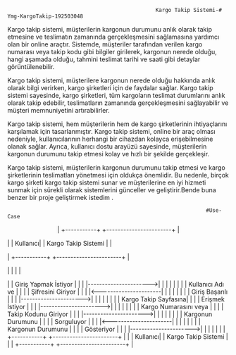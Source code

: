                                                    Kargo Takip Sistemi-# Ymg-KargoTakip-192503048
Kargo takip sistemi, müşterilerin kargonun durumunu anlık olarak takip etmesine ve teslimatın zamanında gerçekleşmesini sağlamasına yardımcı olan bir online araçtır. Sistemde, müşteriler tarafından verilen kargo numarası veya takip kodu gibi bilgiler girilerek, kargonun nerede olduğu, hangi aşamada olduğu, tahmini teslimat tarihi ve saati gibi detaylar görüntülenebilir.

Kargo takip sistemi, müşterilere kargonun nerede olduğu hakkında anlık olarak bilgi verirken, kargo şirketleri için de faydalar sağlar. Kargo takip sistemi sayesinde, kargo şirketleri, tüm kargoların teslimat durumlarını anlık olarak takip edebilir, teslimatların zamanında gerçekleşmesini sağlayabilir ve müşteri memnuniyetini artırabilirler.

Kargo takip sistemi, hem müşterilerin hem de kargo şirketlerinin ihtiyaçlarını karşılamak için tasarlanmıştır. Kargo takip sistemi, online bir araç olması nedeniyle, kullanıcılarının herhangi bir cihazdan kolayca erişebilmesine olanak sağlar. Ayrıca, kullanıcı dostu arayüzü sayesinde, müşterilerin kargonun durumunu takip etmesi kolay ve hızlı bir şekilde gerçekleşir.

Kargo takip sistemi, müşterilerin kargonun durumunu takip etmesi ve kargo şirketlerinin teslimatları yönetmesi için oldukça önemlidir. Bu nedenle, birçok kargo şirketi kargo takip sistemi sunar ve müşterilerine en iyi hizmeti sunmak için sürekli olarak sistemlerini günceller ve geliştirir.Bende buna benzer bir proje geliştirmek istedim .

                                                                   #Use-Case
<p align="center">
|    +-----------+       +-----------------------+   |
  
|    |  Kullanıcı|       | Kargo Takip Sistemi   |   |
  
|    +-----------+       +-----------------------+   |
  
|            |                        |                |
  
|            |   Giriş Yapmak İstiyor |                |
|            |---------------------->|                |
|            |                        |                |
|            |    Kullanıcı Adı ve   |                |
|            |    Şifresini Giriyor  |                |
|            |<----------------------|                |
|            |                        |                |
|            |   Giriş Başarılı      |                |
|            |---------------------->|                |
|            |                        |                |
|            |  Kargo Takip Sayfasına|                |
|            |  Erişmek İstiyor      |                |
|            |---------------------->|                |
|            |                        |                |
|            | Kargo Numarasını veya |                |
|            | Takip Kodunu Giriyor  |                |
|            |---------------------->|                |
|            |                        |                |
|            |    Kargonun Durumunu  |                |
|            |    Sorguluyor         |                |
|            |<----------------------|                |
|            |                        |                |
|            | Kargonun Durumunu     |                |
|            | Gösteriyor            |                |
|            |---------------------->|                |
|            |                        |                |
|    +-----------+       +-----------------------+   |
|    |  Kullanıcı|       | Kargo Takip Sistemi   |   |
|    +-----------+       +-----------------------+   |</p>
